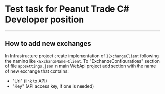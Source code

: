 # Test task for Peanut Trade C# Developer position
---

## How to add new exchanges

In Infrastructure project create implementation of ```IExchangeClient``` following the naming like ```<ExchangeName>Client```.
To "ExchangeConfigurations" section of file ```appsettings.json``` in main WebApi project add section with the name of new exchange that contains:
- "Url" (link to API)
- "Key" (API access key, if one is needed)
